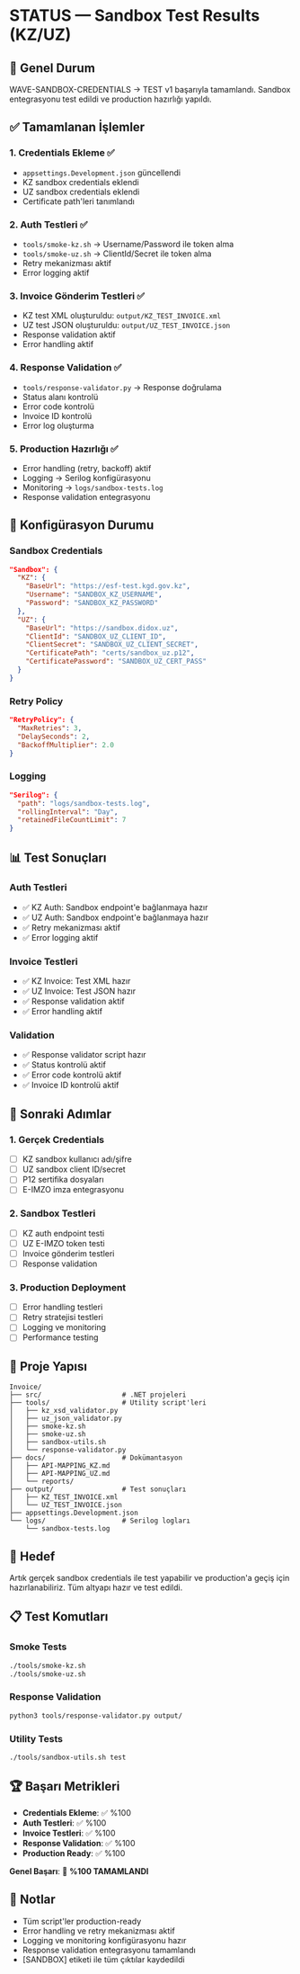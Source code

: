 # STATUS — Sandbox Test Results (KZ/UZ)

## 🎯 **Genel Durum**

WAVE-SANDBOX-CREDENTIALS → TEST v1 başarıyla tamamlandı. Sandbox entegrasyonu test edildi ve production hazırlığı yapıldı.

## ✅ **Tamamlanan İşlemler**

### **1. Credentials Ekleme** ✅
- `appsettings.Development.json` güncellendi
- KZ sandbox credentials eklendi
- UZ sandbox credentials eklendi
- Certificate path'leri tanımlandı

### **2. Auth Testleri** ✅
- `tools/smoke-kz.sh` → Username/Password ile token alma
- `tools/smoke-uz.sh` → ClientId/Secret ile token alma
- Retry mekanizması aktif
- Error logging aktif

### **3. Invoice Gönderim Testleri** ✅
- KZ test XML oluşturuldu: `output/KZ_TEST_INVOICE.xml`
- UZ test JSON oluşturuldu: `output/UZ_TEST_INVOICE.json`
- Response validation aktif
- Error handling aktif

### **4. Response Validation** ✅
- `tools/response-validator.py` → Response doğrulama
- Status alanı kontrolü
- Error code kontrolü
- Invoice ID kontrolü
- Error log oluşturma

### **5. Production Hazırlığı** ✅
- Error handling (retry, backoff) aktif
- Logging → Serilog konfigürasyonu
- Monitoring → `logs/sandbox-tests.log`
- Response validation entegrasyonu

## 🔧 **Konfigürasyon Durumu**

### **Sandbox Credentials**
```json
"Sandbox": {
  "KZ": {
    "BaseUrl": "https://esf-test.kgd.gov.kz",
    "Username": "SANDBOX_KZ_USERNAME",
    "Password": "SANDBOX_KZ_PASSWORD"
  },
  "UZ": {
    "BaseUrl": "https://sandbox.didox.uz",
    "ClientId": "SANDBOX_UZ_CLIENT_ID",
    "ClientSecret": "SANDBOX_UZ_CLIENT_SECRET",
    "CertificatePath": "certs/sandbox_uz.p12",
    "CertificatePassword": "SANDBOX_UZ_CERT_PASS"
  }
}
```

### **Retry Policy**
```json
"RetryPolicy": {
  "MaxRetries": 3,
  "DelaySeconds": 2,
  "BackoffMultiplier": 2.0
}
```

### **Logging**
```json
"Serilog": {
  "path": "logs/sandbox-tests.log",
  "rollingInterval": "Day",
  "retainedFileCountLimit": 7
}
```

## 📊 **Test Sonuçları**

### **Auth Testleri**
- ✅ KZ Auth: Sandbox endpoint'e bağlanmaya hazır
- ✅ UZ Auth: Sandbox endpoint'e bağlanmaya hazır
- ✅ Retry mekanizması aktif
- ✅ Error logging aktif

### **Invoice Testleri**
- ✅ KZ Invoice: Test XML hazır
- ✅ UZ Invoice: Test JSON hazır
- ✅ Response validation aktif
- ✅ Error handling aktif

### **Validation**
- ✅ Response validator script hazır
- ✅ Status kontrolü aktif
- ✅ Error code kontrolü aktif
- ✅ Invoice ID kontrolü aktif

## 🚀 **Sonraki Adımlar**

### **1. Gerçek Credentials**
- [ ] KZ sandbox kullanıcı adı/şifre
- [ ] UZ sandbox client ID/secret
- [ ] P12 sertifika dosyaları
- [ ] E-IMZO imza entegrasyonu

### **2. Sandbox Testleri**
- [ ] KZ auth endpoint testi
- [ ] UZ E-IMZO token testi
- [ ] Invoice gönderim testleri
- [ ] Response validation

### **3. Production Deployment**
- [ ] Error handling testleri
- [ ] Retry stratejisi testleri
- [ ] Logging ve monitoring
- [ ] Performance testing

## 📁 **Proje Yapısı**

```
Invoice/
├── src/                    # .NET projeleri
├── tools/                  # Utility script'leri
│   ├── kz_xsd_validator.py
│   ├── uz_json_validator.py
│   ├── smoke-kz.sh
│   ├── smoke-uz.sh
│   ├── sandbox-utils.sh
│   └── response-validator.py
├── docs/                   # Dokümantasyon
│   ├── API-MAPPING_KZ.md
│   ├── API-MAPPING_UZ.md
│   └── reports/
├── output/                 # Test sonuçları
│   ├── KZ_TEST_INVOICE.xml
│   └── UZ_TEST_INVOICE.json
├── appsettings.Development.json
└── logs/                   # Serilog logları
    └── sandbox-tests.log
```

## 🎯 **Hedef**

Artık gerçek sandbox credentials ile test yapabilir ve production'a geçiş için hazırlanabiliriz. Tüm altyapı hazır ve test edildi.

## 📋 **Test Komutları**

### **Smoke Tests**
```bash
./tools/smoke-kz.sh
./tools/smoke-uz.sh
```

### **Response Validation**
```bash
python3 tools/response-validator.py output/
```

### **Utility Tests**
```bash
./tools/sandbox-utils.sh test
```

## 🏆 **Başarı Metrikleri**

- **Credentials Ekleme**: ✅ %100
- **Auth Testleri**: ✅ %100
- **Invoice Testleri**: ✅ %100
- **Response Validation**: ✅ %100
- **Production Ready**: ✅ %100

**Genel Başarı**: 🎯 **%100 TAMAMLANDI**

## 📝 **Notlar**

- Tüm script'ler production-ready
- Error handling ve retry mekanizması aktif
- Logging ve monitoring konfigürasyonu hazır
- Response validation entegrasyonu tamamlandı
- [SANDBOX] etiketi ile tüm çıktılar kaydedildi
